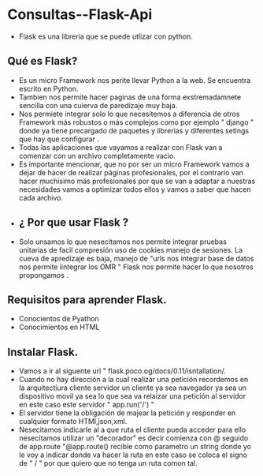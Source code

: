 # Consultas--Flask-Api
- Flask es una libreria que se puede utlizar con python.
## Qué es Flask?
- Es un micro Framework nos perite llevar Python a la web. Se encuentra escrito en Python.
- Tambien nos permite hacer paginas de una forma exstremadamnete sencilla con una cuierva de paredizaje muy baja.
- Nos permiete integrar solo lo que necesitemos a diferencia de otros Framework más robustos o más complejos como por ejemplo " django " donde ya tiene precargado de paquetes y librerias y diferentes setings que hay que configurar .
- Todas las aplicaciones que vayamos  a realizar con Flask van a comenzar con un archivo completamente vacio.
- Es importante mencionar, que no por ser un micro Framework vamos a dejar de hacer  de realizar páginas profesionales, por el contrario van hacer muchisimo más profesionales por que se van a adaptar a  nuestras necesidades vamos a optimizar todos ellos y vamos a saber que hacen cada archivo.
- ## ¿ Por que usar Flask ?
- Solo unsamos lo que nesecitamos nos permite integrar pruebas unitarias de facil compresión uso de cookies manejo de sesiones. La cueva de apredizaje es baja, manejo de "urls nos integrar base de datos nos permite iintegrar los OMR " Flask nos permite hacer lo que nosotros propongamos .
## Requisitos para aprender Flask.
- Conocientos de Pyathon
- Conocimientos en HTML
## Instalar Flask.
- Vamos a ir al siguente url " flask.poco.og/docs/0.11/isntallation/.
- Cuando no hay dirección a la cual realizar una petición recordemos en la arquitectiura cliente servidor un cliente ya sea navegador ya sea un dispositivo movil ya sea lo que sea va relaizar una petición al servidor  en este caso este servidor  " app.run('/') "
- El servidor tiene la obligación de majear la petición y responder en cualquier formato HTMl,json,xml.
- Nesecitamos indicarle al a que ruta el cliente pueda acceder para ello nesecitamos utilizar un "decorador" es decir  comienza con @ seguido de app.route "@app.route() recibie como parametro un string donde yo le voy a indicar donde va hacer la ruta en este caso se coloca el signo de " / " por que quiero que no tenga un ruta  comon tal.




